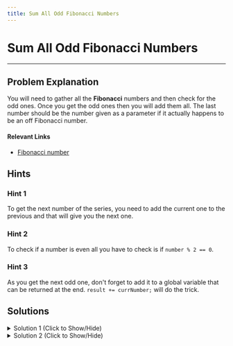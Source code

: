 ```yaml
---
title: Sum All Odd Fibonacci Numbers
---
```


# Sum All Odd Fibonacci Numbers

---
## Problem Explanation

You will need to gather all the **Fibonacci** numbers and then check for the odd ones. Once you get the odd ones then you will add them all. The last number should be the number given as a parameter if it actually happens to be an off Fibonacci number.

#### Relevant Links

*   <a href='https://en.wikipedia.org/wiki/Fibonacci_number' target='_blank' rel='nofollow'>Fibonacci number</a>

## Hints

### Hint 1

To get the next number of the series, you need to add the current one to the previous and that will give you the next one.

### Hint 2

To check if a number is even all you have to check is if `number % 2 == 0`.

### Hint 3

As you get the next odd one, don't forget to add it to a global variable that can be returned at the end. `result += currNumber;` will do the trick.

## Solutions

<details><summary>Solution 1 (Click to Show/Hide)</summary>

```javascript
function sumFibs(num) {
  var prevNumber = 0;
  var currNumber = 1;
  var result = 0;
  while (currNumber <= num) {
    if (currNumber % 2 !== 0) {
      result += currNumber;
    }

    currNumber += prevNumber;
    prevNumber = currNumber - prevNumber;
  }

  return result;
}

// test here
sumFibs(4);
```

#### Code Explanation

*   Create a variable to keep record of the current and previous numbers along with the result that will be returned.
*   Use a while loop to make sure we do not go over the number given as parameter.
*   We use the modulo operand to check if the current number is odd or even. If it is odd, add it to the result.
*   Complete the Fibonacci circle by rotating getting the next number and swapping values after.
*   Return the result.

#### Relevant Links

*   <a href='https://www.freecodecamp.org/forum/t/javascript-while-loop/14668' target='_blank' rel='nofollow'>JS while Loop</a>
</details>


<details><summary>Solution 2 (Click to Show/Hide)</summary>

```javascript
function sumFibs(num) {
  // Perform checks for the validity of the input
  if (num < 0) return -1;
  if (num === 0 || num === 1) return 1;

  // Create an array of fib numbers till num
  const arrFib = [1, 1];
  let nextFib = 0;

  // We put the new Fibonacci numbers to the front so we
  // don't need to calculate the length of the array on each
  // iteration
  while ((nextFib = arrFib[0] + arrFib[1]) <= num) {
    arrFib.unshift(nextFib);
  }

  // We filter the array to get the odd numbers and reduce them to get their sum.
  return arrFib.filter(x => x % 2 != 0).reduce((a, b) => a + b);
}

// test here
sumFibs(4);
```

#### Code Explanation

*   Create an array of fibonacci numbers till **num**.
*   Use `filter()` method to filter out even numbers.
*   Use `reduce()` method to sum the remaining (odd) values.
*   Return the sum.

#### Relevant Links

*   <a href='http://forum.freecodecamp.com/t/javascript-array-prototype-push/14298' target='_blank' rel='nofollow'>JS Array Prototype Push</a>
*   <a href='https://www.freecodecamp.org/forum/t/javascript-for-loops-explained/14670' target='_blank' rel='nofollow'>JS For Loops Explained</a>
*   <a href='https://www.freecodecamp.org/forum/t/javascript-array-prototype-filter/14289' target='_blank' rel='nofollow'>JS Array Prototype Filter</a>
*   <a href='http://forum.freecodecamp.com/t/javascript-array-prototype-reduce/14299' target='_blank' rel='nofollow'>JS Array Prototype Reduce</a>
</details>
